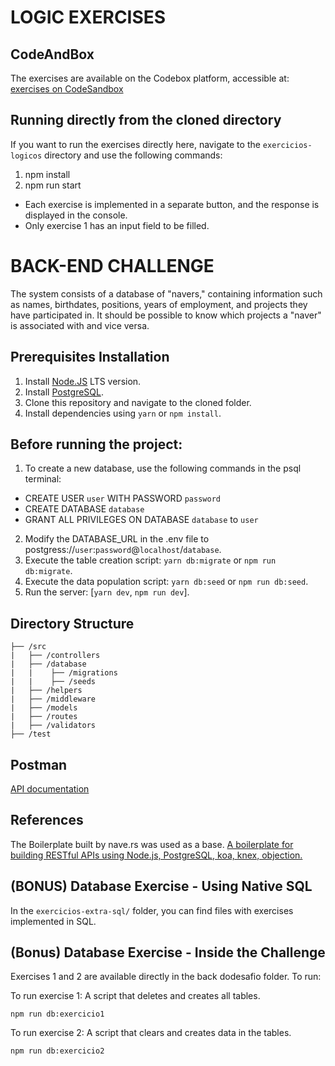 # LOGIC EXERCISES

## CodeAndBox
The exercises are available on the Codebox platform, accessible at: [exercises on CodeSandbox](https://codesandbox.io/s/teste-estagio-template-forked1-4youu?fontsize=14&hidenavigation=1&theme=dark&file=/src/exercise01.js)

## Running directly from the cloned directory
If you want to run the exercises directly here, navigate to the `exercicios-logicos` directory and use the following commands:
1. npm install
2. npm run start

- Each exercise is implemented in a separate button, and the response is displayed in the console.
- Only exercise 1 has an input field to be filled.

# BACK-END CHALLENGE

The system consists of a database of "navers," containing information such as names, birthdates, positions, years of employment, and projects they have participated in. It should be possible to know which projects a "naver" is associated with and vice versa.

## Prerequisites Installation
1. Install [Node.JS](https://nodejs.org/en/) LTS version.
2. Install [PostgreSQL](https://www.postgresql.org/download/).
3. Clone this repository and navigate to the cloned folder.
4. Install dependencies using `yarn` or `npm install`.

## Before running the project:
1. To create a new database, use the following commands in the psql terminal:
- CREATE USER `user` WITH PASSWORD `password`
- CREATE DATABASE `database`
- GRANT ALL PRIVILEGES ON DATABASE `database` to `user`

2. Modify the DATABASE_URL in the .env file to postgress://`user`:`password`@`localhost`/`database`.
3. Execute the table creation script: `yarn db:migrate` or `npm run db:migrate`.
4. Execute the data population script: `yarn db:seed` or `npm run db:seed`.
5. Run the server: [`yarn dev`, `npm run dev`].

## Directory Structure

```
├── /src
|   ├── /controllers
|   ├── /database
|   |    ├── /migrations
|   |    ├── /seeds
|   ├── /helpers
|   ├── /middleware
|   ├── /models
|   ├── /routes
|   ├── /validators
├── /test
```

## Postman
[API documentation](https://documenter.getpostman.com/view/10351182/Tz5wXaD6)

## References
The Boilerplate built by nave.rs was used as a base.
[A boilerplate for building RESTful APIs using Node.js, PostgreSQL, koa, knex, objection.](https://github.com/naveteam/back-boilerplate)

## (BONUS) Database Exercise - Using Native SQL

In the `exercicios-extra-sql/` folder, you can find files with exercises implemented in SQL.

## (Bonus) Database Exercise - Inside the Challenge

Exercises 1 and 2 are available directly in the back dodesafio folder. To run:

To run exercise 1: A script that deletes and creates all tables.

`npm run db:exercicio1`

To run exercise 2: A script that clears and creates data in the tables.

`npm run db:exercicio2`
